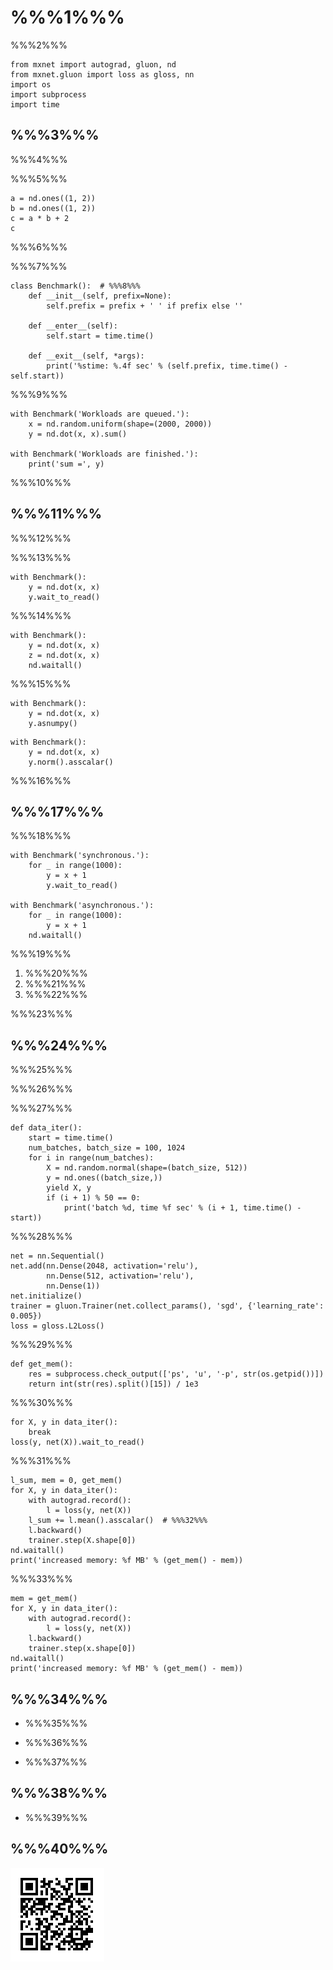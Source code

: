 # %%%1%%%

%%%2%%%

```{.python .input  n=1}
from mxnet import autograd, gluon, nd
from mxnet.gluon import loss as gloss, nn
import os
import subprocess
import time
```

## %%%3%%%

%%%4%%%

%%%5%%%

```{.python .input  n=3}
a = nd.ones((1, 2))
b = nd.ones((1, 2))
c = a * b + 2
c
```

%%%6%%%

%%%7%%%

```{.python .input}
class Benchmark():  # %%%8%%%
    def __init__(self, prefix=None):
        self.prefix = prefix + ' ' if prefix else ''

    def __enter__(self):
        self.start = time.time()

    def __exit__(self, *args):
        print('%stime: %.4f sec' % (self.prefix, time.time() - self.start))
```

%%%9%%%

```{.python .input  n=4}
with Benchmark('Workloads are queued.'):
    x = nd.random.uniform(shape=(2000, 2000))
    y = nd.dot(x, x).sum()

with Benchmark('Workloads are finished.'):
    print('sum =', y)
```

%%%10%%%


## %%%11%%%

%%%12%%%

%%%13%%%

```{.python .input  n=5}
with Benchmark():
    y = nd.dot(x, x)
    y.wait_to_read()
```

%%%14%%%

```{.python .input  n=6}
with Benchmark():
    y = nd.dot(x, x)
    z = nd.dot(x, x)
    nd.waitall()
```

%%%15%%%

```{.python .input  n=7}
with Benchmark():
    y = nd.dot(x, x)
    y.asnumpy()
```

```{.python .input  n=8}
with Benchmark():
    y = nd.dot(x, x)
    y.norm().asscalar()
```

%%%16%%%


## %%%17%%%

%%%18%%%

```{.python .input  n=9}
with Benchmark('synchronous.'):
    for _ in range(1000):
        y = x + 1
        y.wait_to_read()

with Benchmark('asynchronous.'):
    for _ in range(1000):
        y = x + 1
    nd.waitall()
```

%%%19%%%

1. %%%20%%%
1. %%%21%%%
1. %%%22%%%

%%%23%%%

## %%%24%%%

%%%25%%%

%%%26%%%

%%%27%%%

```{.python .input  n=11}
def data_iter():
    start = time.time()
    num_batches, batch_size = 100, 1024
    for i in range(num_batches):
        X = nd.random.normal(shape=(batch_size, 512))
        y = nd.ones((batch_size,))
        yield X, y
        if (i + 1) % 50 == 0:
            print('batch %d, time %f sec' % (i + 1, time.time() - start))
```

%%%28%%%

```{.python .input  n=12}
net = nn.Sequential()
net.add(nn.Dense(2048, activation='relu'),
        nn.Dense(512, activation='relu'),
        nn.Dense(1))
net.initialize()
trainer = gluon.Trainer(net.collect_params(), 'sgd', {'learning_rate': 0.005})
loss = gloss.L2Loss()
```

%%%29%%%

```{.python .input  n=13}
def get_mem():
    res = subprocess.check_output(['ps', 'u', '-p', str(os.getpid())])
    return int(str(res).split()[15]) / 1e3
```

%%%30%%%

```{.python .input  n=14}
for X, y in data_iter():
    break
loss(y, net(X)).wait_to_read()
```

%%%31%%%

```{.python .input  n=17}
l_sum, mem = 0, get_mem()
for X, y in data_iter():
    with autograd.record():
        l = loss(y, net(X))
    l_sum += l.mean().asscalar()  # %%%32%%%
    l.backward()
    trainer.step(X.shape[0])
nd.waitall()
print('increased memory: %f MB' % (get_mem() - mem))
```

%%%33%%%

```{.python .input  n=18}
mem = get_mem()
for X, y in data_iter():
    with autograd.record():
        l = loss(y, net(X))
    l.backward()
    trainer.step(x.shape[0])
nd.waitall()
print('increased memory: %f MB' % (get_mem() - mem))
```

## %%%34%%%

* %%%35%%%

* %%%36%%%

* %%%37%%%


## %%%38%%%

* %%%39%%%


## %%%40%%%

![](../img/qr_async-computation.svg)
